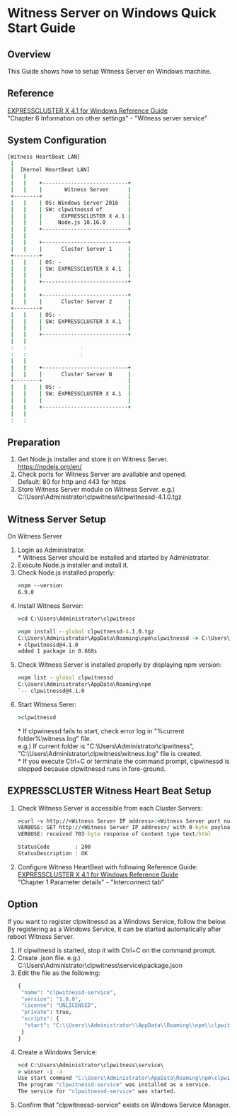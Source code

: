 # Witness Server on Windows Quick Start Guide

## Overview
This Guide shows how to setup Witness Server on Windows machine.

## Reference
[EXPRESSCLUSTER X 4.1 for Windows Reference Guide](https://www.nec.com/en/global/prod/expresscluster/en/support/Windows/W41_RG_EN_01.pdf)  
"Chapter 6 Information on other settings" - "Witness server service"

## System Configuration
```bat
[Witness HeartBeat LAN]
 |
 |  [Kernel HeartBeat LAN]   
 |   |
 |   |    +---------------------------+
 |   |    |       Witness Server      |
 +--------+                           |
 |   |    | OS: Windows Server 2016   |
 |   |    | SW: clpwitnessd of        |       
 |   |    |      EXPRESSCLUSTER X 4.1 |
 |   |    |     Node.js 10.16.0       |
 |   |    +---------------------------+
 |   |
 |   |    +---------------------------+
 |   |    |      Cluster Server 1     |
 +--------+                           |
 |   |    | OS: -                     |
 |   |    | SW: EXPRESSCLUSTER X 4.1  |
 |   |    |                           |
 |   |    +---------------------------+
 |   |
 |   |    +---------------------------+
 |   |    |      Cluster Server 2     |
 +--------+                           |
 |   |    | OS: -                     |
 |   |    | SW: EXPRESSCLUSTER X 4.1  |
 |   |    |                           |
 |   |    +---------------------------+
 |   |
 :   :                 :
 :   :                 :
 |   |
 |   |    +---------------------------+
 |   |    |      Cluster Server N     |
 +--------+                           |
 |   |    | OS: -                     |
 |   |    | SW: EXPRESSCLUSTER X 4.1  |
 |   |    |                           |
 |   |    +---------------------------+
 |   |
 :   :
```

## Preparation
1. Get Node.js installer and store it on Witness Server.  
	https://nodejs.org/en/
1. Check ports for Witness Server are available and opened.  
	Default: 80 for http and 443 for https
1. Store Witness Server module on Witness Server.
	e.g.) C:\Users\Administrator\clpwitness\clpwitnessd-4.1.0.tgz

## Witness Server Setup
On Witness Server
1. Login as Administrator.  
	\* Witness Server should be installed and started by Administrator.
1. Execute Node.js installer and install it.
1. Check Node.js installed properly:
	```bat
	>npm --version
	6.9.0
	```
1. Install Witness Server:
	```bat  
	>cd C:\Users\Administrator\clpwitness

	>npm install --global clpwitnessd-4.1.0.tgz
	C:\Users\Administrator\AppData\Roaming\npm\clpwitnessd -> C:\Users\Administrator\AppData\Roaming\npm\node_modules\clpwitnessd\clpwitnessd.js
	+ clpwitnessd@4.1.0
	added 1 package in 0.668s
	```
1. Check Witness Server is installed properly by displaying npm version:  
	```bat
	>npm list --global clpwitnessd
	C:\Users\Administrator\AppData\Roaming\npm
	`-- clpwitnessd@4.1.0
	```
1. Start Witness Serer:
	```bat
	>clpwitnessd
	```
	\* If clpwinessd fails to start, check error log in "%current folder%\witness.log" file.  
  		e.g.) If current folder is "C:\Users\Administrator\clpwitness", "C:\Users\Administrator\clpwitness\witness.log" file is created.  
	\* If you execute Ctrl+C or terminate the command prompt, clpwinessd is stopped because clpwitnessd runs in fore-ground.

## EXPRESSCLUSTER Witness Heart Beat Setup

1. Check Witness Server is accessible from each Cluster Servers:
	```bat
	>curl -v http://<Witness Server IP address>:<Witness Server port number>
	VERBOSE: GET http://<Witness Server IP address>/ with 0-byte payload
	VERBOSE: received 703-byte response of content type text/html

	StatusCode        : 200
	StatusDescription : OK
	```
1. Configure Witness HeartBeat with following Reference Guide:  
	[EXPRESSCLUSTER X 4.1 for Windows Reference Guide](https://www.nec.com/en/global/prod/expresscluster/en/support/Windows/W41_RG_EN_01.pdf)  
		"Chapter 1 Parameter details" - "Interconnect tab"

## Option
If you want to register clpwitnessd as a Windows Service, follow the below.
By registering as a Windows Service, it can be started automatically after reboot Witness Server.

1. If clpwitnesd is started, stop it with Ctrl+C on the command prompt.
1. Create .json file.
	e.g.) C:\Users\Administrator\clpwitness\service\package.json
1. Edit the file as the following:  
	```bat
	{
	 "name": "clpwitnessd-service",
	 "version": "1.0.0",
	 "license": "UNLICENSED",
	 "private": true,
	 "scripts": {
	  "start": "C:\\Users\\Administrator\\AppData\\Roaming\\npm\\clpwitnessd.cmd"
	 }
	}
	```
1. Create a Windows Service:
	```bat
	>cd C:\Users\Administrator\clpwitness\service\
	> winser -i -a
	Use start command "C:\Users\Administrator\AppData\Roaming\npm\clpwitnessd.cmd".
	The program "clpwitnessd-service" was installed as a service.
	The service for "clpwitnessd-service" was started.
	```
1. Confirm that "clpwitnessd-service" exists on Windows Service Manager.
